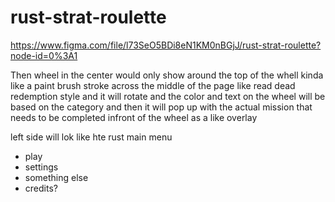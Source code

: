 # rust-strat-roulette

https://www.figma.com/file/l73SeO5BDi8eN1KM0nBGjJ/rust-strat-roulette?node-id=0%3A1

Then wheel in the center would only show around the top of the whell kinda like a paint brush stroke across the middle of the page like read dead redemption style and it will rotate and the color and text  on the wheel will be based on the category and then it will pop up with the actual mission that needs to be completed infront of the wheel as a like overlay

left side will lok like hte rust main menu
+ play
+ settings
+ something else
+ credits?